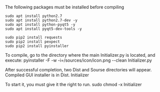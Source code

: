 The following packages must be installed before compiling

    sudo apt install python2.7
    sudo apt install python2.7-dev -y
    sudo apt install python-pyqt5 -y
    sudo apt install pyqt5-dev-tools -y

    sudo pip2 install requests
    sudo pip2 install pexpect
    sudo pip2 install pyinstaller

To compile, go to the directory where the main Initializer.py is located,
and execute:
    pyinstaller -F -w -i=/sources/icon/icon.png --clean Initializer.py


After successful completion,
two Dist and Sourse directories will appear.
Compiled GUI installer is in Dist. Initializer

To start it, you must give it the right to run.
sudo chmod -x Initializer